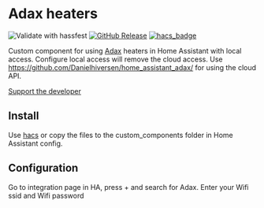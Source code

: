 # Adax heaters
![Validate with hassfest](https://github.com/Danielhiversen/home_assistant_adax_local/workflows/Validate%20with%20hassfest/badge.svg)
[![GitHub Release][releases-shield]][releases]
[![hacs_badge](https://img.shields.io/badge/HACS-Custom-orange.svg)](https://github.com/custom-components/hacs)

Custom component for using [Adax](https://adax.no/en/) heaters in Home Assistant with local access.
Configure local access will remove the cloud access. Use https://github.com/Danielhiversen/home_assistant_adax/ for using the cloud API.

[Support the developer](http://paypal.me/dahoiv)

## Install
Use [hacs](https://hacs.xyz/docs/faq/custom_repositories) or copy the files to the custom_components folder in Home Assistant config.

## Configuration
Go to integration page in HA, press + and search for Adax. Enter your Wifi ssid and Wifi password


[releases]: https://github.com/Danielhiversen/home_assistant_adax_local/releases
[releases-shield]: https://img.shields.io/github/release/Danielhiversen/home_assistant_adax_local.svg?style=popout
[downloads-total-shield]: https://img.shields.io/github/downloads/Danielhiversen/home_assistant_adax_local/total
[hacs-shield]: https://img.shields.io/badge/HACS-Default-orange.svg
[hacs]: https://hacs.xyz/docs/default_repositories
